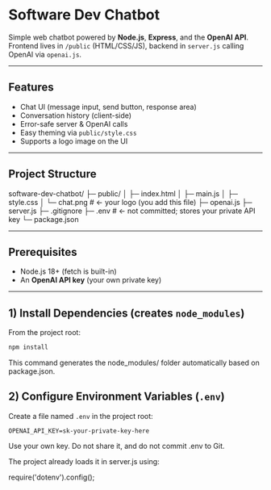 # Software Dev Chatbot

Simple web chatbot powered by **Node.js**, **Express**, and the **OpenAI API**.  
Frontend lives in `/public` (HTML/CSS/JS), backend in `server.js` calling OpenAI via `openai.js`.

---

## Features
- Chat UI (message input, send button, response area)
- Conversation history (client-side)
- Error-safe server & OpenAI calls
- Easy theming via `public/style.css`
- Supports a logo image on the UI

---

## Project Structure
software-dev-chatbot/
├─ public/
│ ├─ index.html
│ ├─ main.js
│ ├─ style.css
│ └─ chat.png # <- your logo (you add this file)
├─ openai.js
├─ server.js
├─ .gitignore
├─ .env # <- not committed; stores your private API key
└─ package.json

---

## Prerequisites
- Node.js 18+ (fetch is built-in)
- An **OpenAI API key** (your own private key)

---

## 1) Install Dependencies (creates `node_modules`)
From the project root:
```bash
npm install
```
This command generates the node_modules/ folder automatically based on package.json.

## 2) Configure Environment Variables (`.env`)

Create a file named `.env` in the project root:

```env
OPENAI_API_KEY=sk-your-private-key-here
```

Use your own key. Do not share it, and do not commit .env to Git.

The project already loads it in server.js using:

require('dotenv').config();
